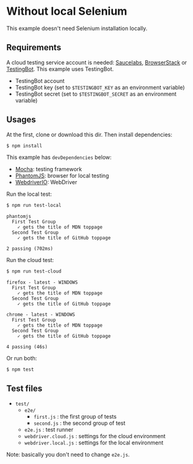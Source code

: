 # Without local Selenium

This example doesn't need Selenium installation locally.

## Requirements

A cloud testing service account is needed: [Saucelabs](https://www.saucelabs.com/), [BrowserStack](https://www.browserstack.com/) or [TestingBot](https://testingbot.com/). This example uses TestingBot.

- TestingBot account
- TestingBot key (set to `$TESTINGBOT_KEY` as an environment variable)
- TestingBot secret (set to `$TESTINGBOT_SECRET` as an environment variable)

## Usages

At the first, clone or download this dir. Then install dependencies:

```bash
$ npm install
```

This example has `devDependencies` below:

- [Mocha](https://mochajs.org/): testing framework
- [PhantomJS](http://phantomjs.org/): browser for local testing
- [WebdriverIO](http://webdriver.io/): WebDriver

Run the local test:

```bash
$ npm run test-local
```

```
phantomjs
  First Test Group
    ✓ gets the title of MDN toppage
  Second Test Group
    ✓ gets the title of GitHub toppage

2 passing (702ms)
```

Run the cloud test:

```bash
$ npm run test-cloud
```

```
firefox - latest - WINDOWS
  First Test Group
    ✓ gets the title of MDN toppage
  Second Test Group
    ✓ gets the title of GitHub toppage

chrome - latest - WINDOWS
  First Test Group
    ✓ gets the title of MDN toppage
  Second Test Group
    ✓ gets the title of GitHub toppage

4 passing (46s)
```

Or run both:

```bash
$ npm test
```

## Test files

- `test/`
  - `e2e/`
    - `first.js` : the first group of tests
    - `second.js` : the second group of test
  - `e2e.js` : test runner
  - `webdriver.cloud.js` : settings for the cloud environment
  - `webdriver.local.js` : settings for the local environment

Note: basically you don't need to change `e2e.js`.

